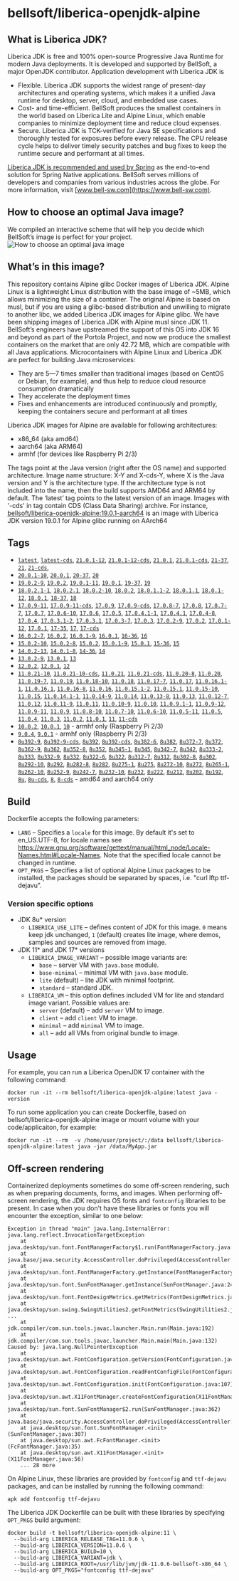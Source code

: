 # bellsoft/liberica-openjdk-alpine

## What is Liberica JDK?
Liberica JDK is free and 100% open-source Progressive Java Runtime for modern Java deployments. It is developed and supported by BellSoft, a major OpenJDK contributor. Application development with Liberica JDK is

*  Flexible. Liberica JDK supports the widest range of present-day architectures and operating systems, which makes it a unified Java runtime for desktop, server, cloud, and embedded use cases.
* Cost- and time-efficient. BellSoft produces the smallest containers in the world based on Liberica Lite and Alpine Linux, which enable companies to minimize deployment time and reduce cloud expenses.
* Secure. Liberica JDK is TCK-verified for Java SE specifications and thoroughly tested for exposures before every release. The CPU release cycle helps to deliver timely security patches and bug fixes to keep the runtime secure and performant at all times.

[Liberica JDK is recommended and used by Spring](https://spring.io/quickstart) as the end-to-end solution for Spring Native applications.
BellSoft serves millions of developers and companies from various industries across the globe. For more information, visit [www.bell-sw.com](https://www.bell-sw.com).
## How to choose an optimal Java image?

We compiled an interactive scheme that will help you decide which BellSoft’s image is perfect for your project.
![How to choose an optimal java image](https://download.bell-sw.com/static/images/how-to-choose-optimal-java-image.jpg)


## What’s in this image?
This repository contains Alpine glibc Docker images of Liberica JDK. Alpine Linux is a lightweight Linux distribution with the base image of ~5MB, which allows minimizing the size of a container. The original Alpine is based on musl, but if you are using a glibc-based distribution and unwilling to migrate to another libc, we added Liberica JDK images for Alpine glibc.
We have been shipping images of Liberica JDK with Alpine musl since JDK 11. BellSoft’s engineers have upstreamed the support of this OS into JDK 16 and beyond as part of the Portola Project, and now we produce the smallest containers on the market that are only 42.72 MB, which are compatible with all Java applications.
Microcontainers with Alpine Linux and Liberica JDK are perfect for building Java microservices:

* They are 5—7 times smaller than traditional images (based on CentOS or Debian, for example), and thus help to reduce cloud resource consumption dramatically
* They accelerate the deployment times
* Fixes and enhancements are introduced continuously and promptly, keeping the containers secure and performant at all times

Liberica JDK images for Alpine are available for following architectures:

* x86_64 (aka amd64)
* aarch64 (aka ARM64)
* armhf (for devices like Raspberry Pi 2/3)

The tags point at the Java version (right after the OS name) and supported architecture.
Image name structure:
X-Y and X-cds-Y, where X is the Java version and Y is the architecture type. If the architecture type is not included into the name, then the build supports AMD64 and ARM64 by default.
The ‘latest’ tag points to the latest version of an image. Images with '-cds' in tag contain CDS (Class Data Sharing) archive.
For instance, [bellsoft/liberica-openjdk-alpine:19.0.1-aarch64](https://hub.docker.com/layers/bellsoft/liberica-openjdk-alpine/19.0.1-aarch64/images/sha256-f22af7458af1b43b00898bfb5bbb0648d151c67a0793ab0bbbac6743afb9d412?context=explore) is an image with Liberica JDK version 19.0.1 for Alpine glibc running on AArch64

## Tags

* [`latest`](https://github.com/bell-sw/Liberica/blob/master/docker/repos/liberica-openjdk-alpine/21/Dockerfile),
[`latest-cds`](https://github.com/bell-sw/Liberica/blob/master/docker/repos/liberica-openjdk-alpine/21/Dockerfile),
[`21.0.1-12`](https://github.com/bell-sw/Liberica/blob/master/docker/repos/liberica-openjdk-alpine/21/Dockerfile),
[`21.0.1-12-cds`](https://github.com/bell-sw/Liberica/blob/master/docker/repos/liberica-openjdk-alpine/21/Dockerfile),
[`21.0.1`](https://github.com/bell-sw/Liberica/blob/master/docker/repos/liberica-openjdk-alpine/21/Dockerfile),
[`21.0.1-cds`](https://github.com/bell-sw/Liberica/blob/master/docker/repos/liberica-openjdk-alpine/21/Dockerfile),
[`21-37`](https://github.com/bell-sw/Liberica/blob/master/docker/repos/liberica-openjdk-alpine/21/Dockerfile),
[`21`](https://github.com/bell-sw/Liberica/blob/master/docker/repos/liberica-openjdk-alpine/21/Dockerfile),
[`21-cds`](https://github.com/bell-sw/Liberica/blob/master/docker/repos/liberica-openjdk-alpine/21/Dockerfile),
* [`20.0.1-10`](https://github.com/bell-sw/Liberica/blob/master/docker/repos/liberica-openjdk-alpine/old/20/Dockerfile),
[`20.0.1`](https://github.com/bell-sw/Liberica/blob/master/docker/repos/liberica-openjdk-alpine/old/20/Dockerfile),
[`20-37`](https://github.com/bell-sw/Liberica/blob/master/docker/repos/liberica-openjdk-alpine/old/20/Dockerfile),
[`20`](https://github.com/bell-sw/Liberica/blob/master/docker/repos/liberica-openjdk-alpine/old/20/Dockerfile)
* [`19.0.2-9`](https://github.com/bell-sw/Liberica/blob/master/docker/repos/liberica-openjdk-alpine/old/19/Dockerfile),
[`19.0.2`](https://github.com/bell-sw/Liberica/blob/master/docker/repos/liberica-openjdk-alpine/old/19/Dockerfile),
[`19.0.1-11`](https://github.com/bell-sw/Liberica/blob/master/docker/repos/liberica-openjdk-alpine/old/19/Dockerfile),
[`19.0.1`](https://github.com/bell-sw/Liberica/blob/master/docker/repos/liberica-openjdk-alpine/old/19/Dockerfile),
[`19-37`](https://github.com/bell-sw/Liberica/blob/master/docker/repos/liberica-openjdk-alpine/old/19/Dockerfile),
[`19`](https://github.com/bell-sw/Liberica/blob/master/docker/repos/liberica-openjdk-alpine/old/19/Dockerfile)
* [`18.0.2.1-1`](https://github.com/bell-sw/Liberica/blob/master/docker/repos/liberica-openjdk-alpine/old/18/Dockerfile),
[`18.0.2.1`](https://github.com/bell-sw/Liberica/blob/master/docker/repos/liberica-openjdk-alpine/old/18/Dockerfile),
[`18.0.2-10`](https://github.com/bell-sw/Liberica/blob/master/docker/repos/liberica-openjdk-alpine/old/18/Dockerfile),
[`18.0.2`](https://github.com/bell-sw/Liberica/blob/master/docker/repos/liberica-openjdk-alpine/old/18/Dockerfile),
[`18.0.1.1-2`](https://github.com/bell-sw/Liberica/blob/master/docker/repos/liberica-openjdk-alpine/old/18/Dockerfile),
[`18.0.1.1`](https://github.com/bell-sw/Liberica/blob/master/docker/repos/liberica-openjdk-alpine/old/18/Dockerfile),
[`18.0.1-12`](https://github.com/bell-sw/Liberica/blob/master/docker/repos/liberica-openjdk-alpine/old/18/Dockerfile),
[`18.0.1`](https://github.com/bell-sw/Liberica/blob/master/docker/repos/liberica-openjdk-alpine/old/18/Dockerfile),
[`18-37`](https://github.com/bell-sw/Liberica/blob/master/docker/repos/liberica-openjdk-alpine/old/18/Dockerfile),
[`18`](https://github.com/bell-sw/Liberica/blob/master/docker/repos/liberica-openjdk-alpine/old/18/Dockerfile)
* [`17.0.9-11`](https://github.com/bell-sw/Liberica/blob/master/docker/repos/liberica-openjdk-alpine/17/Dockerfile),
[`17.0.9-11-cds`](https://github.com/bell-sw/Liberica/blob/master/docker/repos/liberica-openjdk-alpine/17/Dockerfile),
[`17.0.9`](https://github.com/bell-sw/Liberica/blob/master/docker/repos/liberica-openjdk-alpine/17/Dockerfile),
[`17.0.9-cds`](https://github.com/bell-sw/Liberica/blob/master/docker/repos/liberica-openjdk-alpine/17/Dockerfile),
[`17.0.8-7`](https://github.com/bell-sw/Liberica/blob/master/docker/repos/liberica-openjdk-alpine/17/Dockerfile),
[`17.0.8`](https://github.com/bell-sw/Liberica/blob/master/docker/repos/liberica-openjdk-alpine/17/Dockerfile),
[`17.0.7-7`](https://github.com/bell-sw/Liberica/blob/master/docker/repos/liberica-openjdk-alpine/17/Dockerfile),
[`17.0.7`](https://github.com/bell-sw/Liberica/blob/master/docker/repos/liberica-openjdk-alpine/17/Dockerfile),
[`17.0.6-10`](https://github.com/bell-sw/Liberica/blob/master/docker/repos/liberica-openjdk-alpine/17/Dockerfile),
[`17.0.6`](https://github.com/bell-sw/Liberica/blob/master/docker/repos/liberica-openjdk-alpine/17/Dockerfile),
[`17.0.5`](https://github.com/bell-sw/Liberica/blob/master/docker/repos/liberica-openjdk-alpine/17/Dockerfile),
[`17.0.4.1-1`](https://github.com/bell-sw/Liberica/blob/master/docker/repos/liberica-openjdk-alpine/17/Dockerfile),
[`17.0.4.1`](https://github.com/bell-sw/Liberica/blob/master/docker/repos/liberica-openjdk-alpine/17/Dockerfile),
[`17.0.4-8`](https://github.com/bell-sw/Liberica/blob/master/docker/repos/liberica-openjdk-alpine/17/Dockerfile),
[`17.0.4`](https://github.com/bell-sw/Liberica/blob/master/docker/repos/liberica-openjdk-alpine/17/Dockerfile),
[`17.0.3.1-2`](https://github.com/bell-sw/Liberica/blob/master/docker/repos/liberica-openjdk-alpine/17/Dockerfile),
[`17.0.3.1`](https://github.com/bell-sw/Liberica/blob/master/docker/repos/liberica-openjdk-alpine/17/Dockerfile),
[`17.0.3-7`](https://github.com/bell-sw/Liberica/blob/master/docker/repos/liberica-openjdk-alpine/17/Dockerfile),
[`17.0.3`](https://github.com/bell-sw/Liberica/blob/master/docker/repos/liberica-openjdk-alpine/17/Dockerfile),
[`17.0.2-9`](https://github.com/bell-sw/Liberica/blob/master/docker/repos/liberica-openjdk-alpine/17/Dockerfile),
[`17.0.2`](https://github.com/bell-sw/Liberica/blob/master/docker/repos/liberica-openjdk-alpine/17/Dockerfile),
[`17.0.1-12`](https://github.com/bell-sw/Liberica/blob/master/docker/repos/liberica-openjdk-alpine/17/Dockerfile),
[`17.0.1`](https://github.com/bell-sw/Liberica/blob/master/docker/repos/liberica-openjdk-alpine/17/Dockerfile),
[`17-35`](https://github.com/bell-sw/Liberica/blob/master/docker/repos/liberica-openjdk-alpine/17/Dockerfile),
[`17`](https://github.com/bell-sw/Liberica/blob/master/docker/repos/liberica-openjdk-alpine/17/Dockerfile),
[`17-cds`](https://github.com/bell-sw/Liberica/blob/master/docker/repos/liberica-openjdk-alpine/17/Dockerfile)
* [`16.0.2-7`](https://github.com/bell-sw/Liberica/blob/master/docker/repos/liberica-openjdk-alpine/old/16/Dockerfile),
[`16.0.2`](https://github.com/bell-sw/Liberica/blob/master/docker/repos/liberica-openjdk-alpine/old/16/Dockerfile),
[`16.0.1-9`](https://github.com/bell-sw/Liberica/blob/master/docker/repos/liberica-openjdk-alpine/old/16/Dockerfile),
[`16.0.1`](https://github.com/bell-sw/Liberica/blob/master/docker/repos/liberica-openjdk-alpine/old/16/Dockerfile),
[`16-36`](https://github.com/bell-sw/Liberica/blob/master/docker/repos/liberica-openjdk-alpine/old/16/Dockerfile),
[`16`](https://github.com/bell-sw/Liberica/blob/master/docker/repos/liberica-openjdk-alpine/old/16/Dockerfile)
* [`15.0.2-10`](https://github.com/bell-sw/Liberica/blob/master/docker/repos/liberica-openjdk-alpine/old/15/Dockerfile),
[`15.0.2-8`](https://github.com/bell-sw/Liberica/blob/master/docker/repos/liberica-openjdk-alpine/old/15/Dockerfile),
[`15.0.2`](https://github.com/bell-sw/Liberica/blob/master/docker/repos/liberica-openjdk-alpine/old/15/Dockerfile),
[`15.0.1-9`](https://github.com/bell-sw/Liberica/blob/master/docker/repos/liberica-openjdk-alpine/old/15/Dockerfile),
[`15.0.1`](https://github.com/bell-sw/Liberica/blob/master/docker/repos/liberica-openjdk-alpine/old/15/Dockerfile),
[`15-36`](https://github.com/bell-sw/Liberica/blob/master/docker/repos/liberica-openjdk-alpine/old/15/Dockerfile),
[`15`](https://github.com/bell-sw/Liberica/blob/master/docker/repos/liberica-openjdk-alpine/old/15/Dockerfile)
* [`14.0.2-13`](https://github.com/bell-sw/Liberica/blob/master/docker/repos/liberica-openjdk-alpine/old/14/Dockerfile),
[`14.0.1-8`](https://github.com/bell-sw/Liberica/blob/master/docker/repos/liberica-openjdk-alpine/old/14/Dockerfile),
[`14-36`](https://github.com/bell-sw/Liberica/blob/master/docker/repos/liberica-openjdk-alpine/old/14.0.0/Dockerfile),
[`14`](https://github.com/bell-sw/Liberica/blob/master/docker/repos/liberica-openjdk-alpine/old/14/Dockerfile)
* [`13.0.2-9`](https://github.com/bell-sw/Liberica/blob/master/docker/repos/liberica-openjdk-alpine/old/13/Dockerfile),
[`13.0.1`](https://github.com/bell-sw/Liberica/blob/master/docker/repos/liberica-openjdk-alpine/old/13.0.1/Dockerfile),
[`13`](https://github.com/bell-sw/Liberica/blob/master/docker/repos/liberica-openjdk-alpine/old/13.0.0/Dockerfile)
* [`12.0.2`](https://github.com/bell-sw/Liberica/blob/master/docker/repos/liberica-openjdk-alpine/old/12.0.2/Dockerfile),
[`12.0.1`](https://github.com/bell-sw/Liberica/blob/master/docker/repos/liberica-openjdk-alpine/old/12.0.1/Dockerfile),
[`12`](https://github.com/bell-sw/Liberica/blob/master/docker/repos/liberica-openjdk-alpine/old/12.0.0/Dockerfile)
* [`11.0.21-10`](https://github.com/bell-sw/Liberica/blob/master/docker/repos/liberica-openjdk-alpine/11/Dockerfile),
[`11.0.21-10-cds`](https://github.com/bell-sw/Liberica/blob/master/docker/repos/liberica-openjdk-alpine/11/Dockerfile),
[`11.0.21`](https://github.com/bell-sw/Liberica/blob/master/docker/repos/liberica-openjdk-alpine/11/Dockerfile),
[`11.0.21-cds`](https://github.com/bell-sw/Liberica/blob/master/docker/repos/liberica-openjdk-alpine/11/Dockerfile),
[`11.0.20-8`](https://github.com/bell-sw/Liberica/blob/master/docker/repos/liberica-openjdk-alpine/11/Dockerfile),
[`11.0.20`](https://github.com/bell-sw/Liberica/blob/master/docker/repos/liberica-openjdk-alpine/11/Dockerfile),
[`11.0.19-7`](https://github.com/bell-sw/Liberica/blob/master/docker/repos/liberica-openjdk-alpine/11/Dockerfile),
[`11.0.19`](https://github.com/bell-sw/Liberica/blob/master/docker/repos/liberica-openjdk-alpine/11/Dockerfile),
[`11.0.18-10`](https://github.com/bell-sw/Liberica/blob/master/docker/repos/liberica-openjdk-alpine/11/Dockerfile),
[`11.0.18`](https://github.com/bell-sw/Liberica/blob/master/docker/repos/liberica-openjdk-alpine/11/Dockerfile),
[`11.0.17-7`](https://github.com/bell-sw/Liberica/blob/master/docker/repos/liberica-openjdk-alpine/11/Dockerfile),
[`11.0.17`](https://github.com/bell-sw/Liberica/blob/master/docker/repos/liberica-openjdk-alpine/11/Dockerfile),
[`11.0.16.1-1`](https://github.com/bell-sw/Liberica/blob/master/docker/repos/liberica-openjdk-alpine/11/Dockerfile),
[`11.0.16.1`](https://github.com/bell-sw/Liberica/blob/master/docker/repos/liberica-openjdk-alpine/11/Dockerfile),
[`11.0.16-8`](https://github.com/bell-sw/Liberica/blob/master/docker/repos/liberica-openjdk-alpine/11/Dockerfile),
[`11.0.16`](https://github.com/bell-sw/Liberica/blob/master/docker/repos/liberica-openjdk-alpine/11/Dockerfile),
[`11.0.15.1-2`](https://github.com/bell-sw/Liberica/blob/master/docker/repos/liberica-openjdk-alpine/11/Dockerfile),
[`11.0.15.1`](https://github.com/bell-sw/Liberica/blob/master/docker/repos/liberica-openjdk-alpine/11/Dockerfile),
[`11.0.15-10`](https://github.com/bell-sw/Liberica/blob/master/docker/repos/liberica-openjdk-alpine/11/Dockerfile),
[`11.0.15`](https://github.com/bell-sw/Liberica/blob/master/docker/repos/liberica-openjdk-alpine/11/Dockerfile),
[`11.0.14.1-1`](https://github.com/bell-sw/Liberica/blob/master/docker/repos/liberica-openjdk-alpine/11/Dockerfile),
[`11.0.14-9`](https://github.com/bell-sw/Liberica/blob/master/docker/repos/liberica-openjdk-alpine/11/Dockerfile),
[`11.0.14`](https://github.com/bell-sw/Liberica/blob/master/docker/repos/liberica-openjdk-alpine/11/Dockerfile),
[`11.0.13-8`](https://github.com/bell-sw/Liberica/blob/master/docker/repos/liberica-openjdk-alpine/11/Dockerfile),
[`11.0.13`](https://github.com/bell-sw/Liberica/blob/master/docker/repos/liberica-openjdk-alpine/11/Dockerfile),
[`11.0.12-7`](https://github.com/bell-sw/Liberica/blob/master/docker/repos/liberica-openjdk-alpine/11/Dockerfile),
[`11.0.12`](https://github.com/bell-sw/Liberica/blob/master/docker/repos/liberica-openjdk-alpine/11/Dockerfile),
[`11.0.11-9`](https://github.com/bell-sw/Liberica/blob/master/docker/repos/liberica-openjdk-alpine/11/Dockerfile),
[`11.0.11`](https://github.com/bell-sw/Liberica/blob/master/docker/repos/liberica-openjdk-alpine/11/Dockerfile),
[`11.0.10-9`](https://github.com/bell-sw/Liberica/blob/master/docker/repos/liberica-openjdk-alpine/11/Dockerfile),
[`11.0.10`](https://github.com/bell-sw/Liberica/blob/master/docker/repos/liberica-openjdk-alpine/11/Dockerfile),
[`11.0.9.1-1`](https://github.com/bell-sw/Liberica/blob/master/docker/repos/liberica-openjdk-alpine/11/Dockerfile),
[`11.0.9-12`](https://github.com/bell-sw/Liberica/blob/master/docker/repos/liberica-openjdk-alpine/11/Dockerfile),
[`11.0.9-11`](https://github.com/bell-sw/Liberica/blob/master/docker/repos/liberica-openjdk-alpine/11/Dockerfile),
[`11.0.9`](https://github.com/bell-sw/Liberica/blob/master/docker/repos/liberica-openjdk-alpine/11/Dockerfile),
[`11.0.8-10`](https://github.com/bell-sw/Liberica/blob/master/docker/repos/liberica-openjdk-alpine/11/Dockerfile),
[`11.0.7-10`](https://github.com/bell-sw/Liberica/blob/master/docker/repos/liberica-openjdk-alpine/11/Dockerfile),
[`11.0.6-10`](https://github.com/bell-sw/Liberica/blob/master/docker/repos/liberica-openjdk-alpine/old/11.0.6/Dockerfile),
[`11.0.5-11`](https://github.com/bell-sw/Liberica/blob/master/docker/repos/liberica-openjdk-alpine/old/11.0.5/Dockerfile),
[`11.0.5`](https://github.com/bell-sw/Liberica/blob/master/docker/repos/liberica-openjdk-alpine/old/11.0.5/Dockerfile),
[`11.0.4`](https://github.com/bell-sw/Liberica/blob/master/docker/repos/liberica-openjdk-alpine/old/11.0.4/Dockerfile),
[`11.0.3`](https://github.com/bell-sw/Liberica/blob/master/docker/repos/liberica-openjdk-alpine/old/11.0.3/Dockerfile),
[`11.0.2`](https://github.com/bell-sw/Liberica/blob/master/docker/repos/liberica-openjdk-alpine/old/11.0.2/Dockerfile),
[`11.0.1`](https://github.com/bell-sw/Liberica/blob/master/docker/repos/liberica-openjdk-alpine/old/11.0.1/Dockerfile),
[`11`](https://github.com/bell-sw/Liberica/blob/master/docker/repos/liberica-openjdk-alpine/11/Dockerfile),
[`11-cds`](https://github.com/bell-sw/Liberica/blob/master/docker/repos/liberica-openjdk-alpine/11/Dockerfile)
* [`10.0.2`](https://github.com/bell-sw/Liberica/blob/master/docker/repos/liberica-openjdk-alpine/old/10.0.2/Dockerfile),
[`10.0.1`](https://github.com/bell-sw/Liberica/blob/master/docker/repos/liberica-openjdk-alpine/old/10.0.1/Dockerfile),
[`10`](https://github.com/bell-sw/Liberica/blob/master/docker/repos/liberica-openjdk-alpine/old/10.0.0/Dockerfile) - armhf only (Raspberry Pi 2/3)
* [`9.0.4`](https://github.com/bell-sw/Liberica/blob/master/docker/repos/liberica-openjdk-alpine/old/9.0.4/Dockerfile),
[`9.0.1`](https://github.com/bell-sw/Liberica/blob/master/docker/repos/liberica-openjdk-alpine/old/9.0.1/Dockerfile) - armhf only (Raspberry Pi 2/3)
* [`8u392-9`](https://github.com/bell-sw/Liberica/blob/master/docker/repos/liberica-openjdk-alpine/8/Dockerfile),
[`8u392-9-cds`](https://github.com/bell-sw/Liberica/blob/master/docker/repos/liberica-openjdk-alpine/8/Dockerfile),
[`8u392`](https://github.com/bell-sw/Liberica/blob/master/docker/repos/liberica-openjdk-alpine/8/Dockerfile),
[`8u392-cds`](https://github.com/bell-sw/Liberica/blob/master/docker/repos/liberica-openjdk-alpine/8/Dockerfile),
[`8u382-6`](https://github.com/bell-sw/Liberica/blob/master/docker/repos/liberica-openjdk-alpine/8/Dockerfile),
[`8u382`](https://github.com/bell-sw/Liberica/blob/master/docker/repos/liberica-openjdk-alpine/8/Dockerfile),
[`8u372-7`](https://github.com/bell-sw/Liberica/blob/master/docker/repos/liberica-openjdk-alpine/8/Dockerfile),
[`8u372`](https://github.com/bell-sw/Liberica/blob/master/docker/repos/liberica-openjdk-alpine/8/Dockerfile),
[`8u362-9`](https://github.com/bell-sw/Liberica/blob/master/docker/repos/liberica-openjdk-alpine/8/Dockerfile),
[`8u362`](https://github.com/bell-sw/Liberica/blob/master/docker/repos/liberica-openjdk-alpine/8/Dockerfile),
[`8u352-8`](https://github.com/bell-sw/Liberica/blob/master/docker/repos/liberica-openjdk-alpine/8/Dockerfile),
[`8u352`](https://github.com/bell-sw/Liberica/blob/master/docker/repos/liberica-openjdk-alpine/8/Dockerfile),
[`8u345-1`](https://github.com/bell-sw/Liberica/blob/master/docker/repos/liberica-openjdk-alpine/8/Dockerfile),
[`8u345`](https://github.com/bell-sw/Liberica/blob/master/docker/repos/liberica-openjdk-alpine/8/Dockerfile),
[`8u342-7`](https://github.com/bell-sw/Liberica/blob/master/docker/repos/liberica-openjdk-alpine/8/Dockerfile),
[`8u342`](https://github.com/bell-sw/Liberica/blob/master/docker/repos/liberica-openjdk-alpine/8/Dockerfile),
[`8u333-2`](https://github.com/bell-sw/Liberica/blob/master/docker/repos/liberica-openjdk-alpine/8/Dockerfile),
[`8u333`](https://github.com/bell-sw/Liberica/blob/master/docker/repos/liberica-openjdk-alpine/8/Dockerfile),
[`8u332-9`](https://github.com/bell-sw/Liberica/blob/master/docker/repos/liberica-openjdk-alpine/8/Dockerfile),
[`8u332`](https://github.com/bell-sw/Liberica/blob/master/docker/repos/liberica-openjdk-alpine/8/Dockerfile),
[`8u322-6`](https://github.com/bell-sw/Liberica/blob/master/docker/repos/liberica-openjdk-alpine/8/Dockerfile),
[`8u322`](https://github.com/bell-sw/Liberica/blob/master/docker/repos/liberica-openjdk-alpine/8/Dockerfile),
[`8u312-7`](https://github.com/bell-sw/Liberica/blob/master/docker/repos/liberica-openjdk-alpine/8/Dockerfile),
[`8u312`](https://github.com/bell-sw/Liberica/blob/master/docker/repos/liberica-openjdk-alpine/8/Dockerfile),
[`8u302-8`](https://github.com/bell-sw/Liberica/blob/master/docker/repos/liberica-openjdk-alpine/8/Dockerfile),
[`8u302`](https://github.com/bell-sw/Liberica/blob/master/docker/repos/liberica-openjdk-alpine/8/Dockerfile),
[`8u292-10`](https://github.com/bell-sw/Liberica/blob/master/docker/repos/liberica-openjdk-alpine/8/Dockerfile),
[`8u292`](https://github.com/bell-sw/Liberica/blob/master/docker/repos/liberica-openjdk-alpine/8/Dockerfile),
[`8u282-8`](https://github.com/bell-sw/Liberica/blob/master/docker/repos/liberica-openjdk-alpine/8/Dockerfile),
[`8u282`](https://github.com/bell-sw/Liberica/blob/master/docker/repos/liberica-openjdk-alpine/8/Dockerfile),
[`8u275-1`](https://github.com/bell-sw/Liberica/blob/master/docker/repos/liberica-openjdk-alpine/8/Dockerfile),
[`8u275`](https://github.com/bell-sw/Liberica/blob/master/docker/repos/liberica-openjdk-alpine/8/Dockerfile),
[`8u272-10`](https://github.com/bell-sw/Liberica/blob/master/docker/repos/liberica-openjdk-alpine/8/Dockerfile),
[`8u272`](https://github.com/bell-sw/Liberica/blob/master/docker/repos/liberica-openjdk-alpine/8/Dockerfile),
[`8u265-1`](https://github.com/bell-sw/Liberica/blob/master/docker/repos/liberica-openjdk-alpine/8/Dockerfile),
[`8u262-10`](https://github.com/bell-sw/Liberica/blob/master/docker/repos/liberica-openjdk-alpine/8/Dockerfile),
[`8u252-9`](https://github.com/bell-sw/Liberica/blob/master/docker/repos/liberica-openjdk-alpine/8/Dockerfile),
[`8u242-7`](https://github.com/bell-sw/Liberica/blob/master/docker/repos/liberica-openjdk-alpine/old/8u242/Dockerfile),
[`8u232-10`](https://github.com/bell-sw/Liberica/blob/master/docker/repos/liberica-openjdk-alpine/old/8u232/Dockerfile),
[`8u232`](https://github.com/bell-sw/Liberica/blob/master/docker/repos/liberica-openjdk-alpine/old/8u232/Dockerfile),
[`8u222`](https://github.com/bell-sw/Liberica/blob/master/docker/repos/liberica-openjdk-alpine/old/8u222/Dockerfile),
[`8u212`](https://github.com/bell-sw/Liberica/blob/master/docker/repos/liberica-openjdk-alpine/old/8u212/Dockerfile),
[`8u202`](https://github.com/bell-sw/Liberica/blob/master/docker/repos/liberica-openjdk-alpine/old/8u202/Dockerfile),
[`8u192`](https://github.com/bell-sw/Liberica/blob/master/docker/repos/liberica-openjdk-alpine/old/8u192/Dockerfile),
[`8u`](https://github.com/bell-sw/Liberica/blob/master/docker/repos/liberica-openjdk-alpine/8/Dockerfile),
[`8u-cds`](https://github.com/bell-sw/Liberica/blob/master/docker/repos/liberica-openjdk-alpine/8/Dockerfile),
[`8`](https://github.com/bell-sw/Liberica/blob/master/docker/repos/liberica-openjdk-alpine/8/Dockerfile),
[`8-cds`](https://github.com/bell-sw/Liberica/blob/master/docker/repos/liberica-openjdk-alpine/8/Dockerfile)   - amd64 and aarch64 only

## Build

Dockerfile accepts the following parameters:

* `LANG` – Specifies a `locale` for this image. By default it's set to en_US.UTF-8, for locale names see <https://www.gnu.org/software/gettext/manual/html_node/Locale-Names.html#Locale-Names>. Note that the specified locale cannot be changed in runtime.
* `OPT_PKGS` – Specifies a list of optional Alpine Linux packages to be installed, the packages should be separated by spaces, i.e. "curl lftp ttf-dejavu".

### Version specific options

* JDK 8u* version
  * `LIBERICA_USE_LITE` – defines content of JDK for this image. `0` means keep jdk unchanged, `1` (default) creates lite image, where demos, samples and sources are removed from image.
* JDK 11* and JDK 17* versions
  * `LIBERICA_IMAGE_VARIANT` – possible image variants are:
    * `base` – server VM with `java.base` module.
	* `base-minimal` – minimal VM with `java.base` module.
	* `lite` (default) – lite JDK with minimal footprint.
	* `standard` – standard JDK.
  * `LIBERICA_VM` – this option defines included VM for lite and standard image variant. Possible values are:
    * `server` (default) – add `server` VM to image.
	* `client` – add `client` VM to image.
	* `minimal` – add `minimal` VM to image.
	* `all` – add all VMs from original bundle to image.

## Usage

For example, you can run a Liberica OpenJDK 17 container with the following command:

 ```docker run -it --rm bellsoft/liberica-openjdk-alpine:latest java -version```

To run some application you can create Dockerfile, based on bellsoft/liberica-openjdk-alpine image or mount volume with your code/applicaiton, for example:

 ```docker run -it --rm  -v /home/user/project/:/data bellsoft/liberica-openjdk-alpine:latest java -jar /data/MyApp.jar```

## Off-screen rendering

Containerized deployments sometimes do some off-screen rendering, such as when preparing documents, forms, and images. When performing off-screen rendering, the JDK requires OS fonts and `fontconfig` libraries to be present.
In case when you don't have these libraries or fonts you will encounter the exception, similar to one below:

```
Exception in thread "main" java.lang.InternalError: java.lang.reflect.InvocationTargetException
	at java.desktop/sun.font.FontManagerFactory$1.run(FontManagerFactory.java:86)
	at java.base/java.security.AccessController.doPrivileged(AccessController.java:312)
	at java.desktop/sun.font.FontManagerFactory.getInstance(FontManagerFactory.java:74)
	at java.desktop/sun.font.SunFontManager.getInstance(SunFontManager.java:247)
	at java.desktop/sun.font.FontDesignMetrics.getMetrics(FontDesignMetrics.java:261)
	at java.desktop/sun.swing.SwingUtilities2.getFontMetrics(SwingUtilities2.java:1243)
...
	at jdk.compiler/com.sun.tools.javac.launcher.Main.run(Main.java:192)
	at jdk.compiler/com.sun.tools.javac.launcher.Main.main(Main.java:132)
Caused by: java.lang.NullPointerException
	at java.desktop/sun.awt.FontConfiguration.getVersion(FontConfiguration.java:1262)
	at java.desktop/sun.awt.FontConfiguration.readFontConfigFile(FontConfiguration.java:225)
	at java.desktop/sun.awt.FontConfiguration.init(FontConfiguration.java:107)
	at java.desktop/sun.awt.X11FontManager.createFontConfiguration(X11FontManager.java:719)
	at java.desktop/sun.font.SunFontManager$2.run(SunFontManager.java:362)
	at java.base/java.security.AccessController.doPrivileged(AccessController.java:312)
	at java.desktop/sun.font.SunFontManager.<init>(SunFontManager.java:307)
	at java.desktop/sun.awt.FcFontManager.<init>(FcFontManager.java:35)
	at java.desktop/sun.awt.X11FontManager.<init>(X11FontManager.java:56)
	... 28 more
```

On Alpine Linux, these libraries are provided by `fontconfig` and `ttf-dejavu` packages, and can be installed by running the following command:

```apk add fontconfig ttf-dejavu```

The Liberica JDK Dockerfile can be built with these libraries by specifying `OPT_PKGS` build argument:

```shell
docker build -t bellsoft/liberica-openjdk-alpine:11 \
  --build-arg LIBERICA_RELEASE_TAG=11.0.6 \
  --build-arg LIBERICA_VERSION=11.0.6 \
  --build-arg LIBERICA_BUILD=10 \
  --build-arg LIBERICA_VARIANT=jdk \
  --build-arg LIBERICA_ROOT=/usr/lib/jvm/jdk-11.0.6-bellsoft-x86_64 \
  --build-arg OPT_PKGS="fontconfig ttf-dejavu"
```

